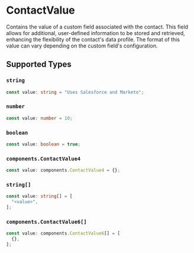 # ContactValue

Contains the value of a custom field associated with the contact. This field allows for additional, user-defined information to be stored and retrieved, enhancing the flexibility of the contact's data profile. The format of this value can vary depending on the custom field's configuration.


## Supported Types

### `string`

```typescript
const value: string = "Uses Salesforce and Marketo";
```

### `number`

```typescript
const value: number = 10;
```

### `boolean`

```typescript
const value: boolean = true;
```

### `components.ContactValue4`

```typescript
const value: components.ContactValue4 = {};
```

### `string[]`

```typescript
const value: string[] = [
  "<value>",
];
```

### `components.ContactValue6[]`

```typescript
const value: components.ContactValue6[] = [
  {},
];
```

